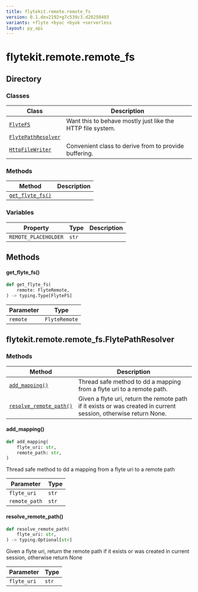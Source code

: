 ```yaml
---
title: flytekit.remote.remote_fs
version: 0.1.dev2192+g7c539c3.d20250403
variants: +flyte +byoc +byok +serverless
layout: py_api
---
```


# flytekit.remote.remote_fs

## Directory

### Classes

| Class | Description |
|-|-|
| [`FlyteFS`](.././flytekit.remote.remote_fs#flytekitremoteremote_fsflytefs) | Want this to behave mostly just like the HTTP file system. |
| [`FlytePathResolver`](.././flytekit.remote.remote_fs#flytekitremoteremote_fsflytepathresolver) |  |
| [`HttpFileWriter`](.././flytekit.remote.remote_fs#flytekitremoteremote_fshttpfilewriter) | Convenient class to derive from to provide buffering. |

### Methods

| Method | Description |
|-|-|
| [`get_flyte_fs()`](#get_flyte_fs) |  |


### Variables

| Property | Type | Description |
|-|-|-|
| `REMOTE_PLACEHOLDER` | `str` |  |

## Methods

#### get_flyte_fs()

```python
def get_flyte_fs(
    remote: FlyteRemote,
) -> typing.Type[FlyteFS]
```
| Parameter | Type |
|-|-|
| `remote` | `FlyteRemote` |

## flytekit.remote.remote_fs.FlytePathResolver

### Methods

| Method | Description |
|-|-|
| [`add_mapping()`](#add_mapping) | Thread safe method to dd a mapping from a flyte uri to a remote path. |
| [`resolve_remote_path()`](#resolve_remote_path) | Given a flyte uri, return the remote path if it exists or was created in current session, otherwise return None. |


#### add_mapping()

```python
def add_mapping(
    flyte_uri: str,
    remote_path: str,
)
```
Thread safe method to dd a mapping from a flyte uri to a remote path


| Parameter | Type |
|-|-|
| `flyte_uri` | `str` |
| `remote_path` | `str` |

#### resolve_remote_path()

```python
def resolve_remote_path(
    flyte_uri: str,
) -> typing.Optional[str]
```
Given a flyte uri, return the remote path if it exists or was created in current session, otherwise return None


| Parameter | Type |
|-|-|
| `flyte_uri` | `str` |

